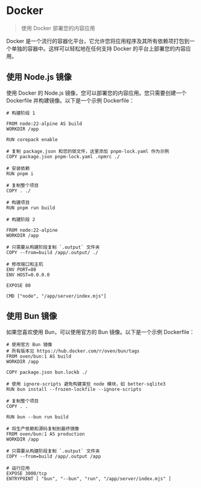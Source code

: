 # Docker

> 使用 Docker 部署您的内容应用

Docker 是一个流行的容器化平台，它允许您将应用程序及其所有依赖项打包到一个单独的容器中。这样可以轻松地在任何支持 Docker 的平台上部署您的内容应用。

## 使用 Node.js 镜像

使用 Docker 的 Node.js 镜像，您可以部署您的内容应用。您只需要创建一个 Dockerfile 并构建镜像。以下是一个示例 Dockerfile：

```docker [Dockerfile]
# 构建阶段 1

FROM node:22-alpine AS build
WORKDIR /app

RUN corepack enable

# 复制 package.json 和您的锁文件，这里添加 pnpm-lock.yaml 作为示例
COPY package.json pnpm-lock.yaml .npmrc ./

# 安装依赖
RUN pnpm i

# 复制整个项目
COPY . ./

# 构建项目
RUN pnpm run build

# 构建阶段 2

FROM node:22-alpine
WORKDIR /app

# 只需要从构建阶段复制 `.output` 文件夹
COPY --from=build /app/.output/ ./

# 修改端口和主机
ENV PORT=80
ENV HOST=0.0.0.0

EXPOSE 80

CMD ["node", "/app/server/index.mjs"]
```

## 使用 Bun 镜像

如果您喜欢使用 Bun，可以使用官方的 Bun 镜像。以下是一个示例 Dockerfile：

```docker [Dockerfile]
# 使用官方 Bun 镜像
# 所有版本见 https://hub.docker.com/r/oven/bun/tags
FROM oven/bun:1 AS build
WORKDIR /app

COPY package.json bun.lockb ./

# 使用 ignore-scripts 避免构建某些 node 模块，如 better-sqlite3
RUN bun install --frozen-lockfile --ignore-scripts

# 复制整个项目
COPY . .

RUN bun --bun run build

# 将生产依赖和源码复制到最终镜像
FROM oven/bun:1 AS production
WORKDIR /app

# 只需要从构建阶段复制 `.output` 文件夹
COPY --from=build /app/.output /app

# 运行应用
EXPOSE 3000/tcp
ENTRYPOINT [ "bun", "--bun", "run", "/app/server/index.mjs" ]
```
